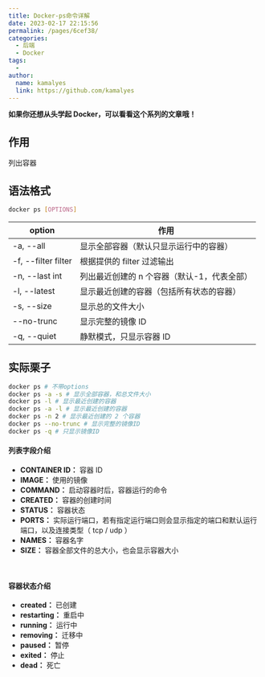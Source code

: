 ```yaml
---
title: Docker-ps命令详解
date: 2023-02-17 22:15:56
permalink: /pages/6cef38/
categories:
  - 后端
  - Docker
tags:
  - 
author: 
  name: kamalyes
  link: https://github.com/kamalyes
---
```

**如果你还想从头学起 Docker，可以看看这个系列的文章哦！**

## 作用

列出容器

## 语法格式

```bash
docker ps [OPTIONS]
```

|option | 作用 |
|---- | ---- |
-a, --all | 显示全部容器（默认只显示运行中的容器）
-f, --filter filter | 根据提供的 filter 过滤输出
-n, --last int | 列出最近创建的 n 个容器（默认-1，代表全部）
-l, --latest | 显示最近创建的容器（包括所有状态的容器）
-s, --size | 显示总的文件大小
--no-trunc | 显示完整的镜像 ID
-q, --quiet | 静默模式，只显示容器 ID

## 实际栗子

```bash
docker ps # 不带options
docker ps -a -s # 显示全部容器，和总文件大小
docker ps -l # 显示最近创建的容器
docker ps -a -l # 显示最近创建的容器
docker ps -n 2 # 显示最近创建的 2 个容器
docker ps --no-trunc # 显示完整的镜像ID
docker ps -q # 只显示镜像ID
```

#### 列表字段介绍

- **CONTAINER ID：** 容器 ID
- **IMAGE：** 使用的镜像
- **COMMAND：** 启动容器时后，容器运行的命令
- **CREATED：** 容器的创建时间
- **STATUS：** 容器状态
- **PORTS：** 实际运行端口，若有指定运行端口则会显示指定的端口和默认运行端口，以及连接类型（ tcp / udp ）&nbsp;
- **NAMES：** 容器名字
- **SIZE：** 容器全部文件的总大小，也会显示容器大小

&nbsp;

#### 容器状态介绍

- **created：** 已创建
- **restarting：** 重启中
- **running：** 运行中
- **removing：** 迁移中
- **paused：** 暂停
- **exited：** 停止
- **dead：** 死亡
